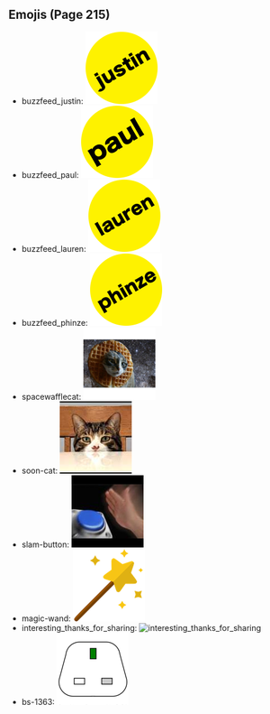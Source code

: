 
## Emojis (Page 215)

* buzzfeed_justin: ![buzzfeed_justin](output/buzzfeed_justin.png)
* buzzfeed_paul: ![buzzfeed_paul](output/buzzfeed_paul.png)
* buzzfeed_lauren: ![buzzfeed_lauren](output/buzzfeed_lauren.png)
* buzzfeed_phinze: ![buzzfeed_phinze](output/buzzfeed_phinze.png)
* spacewafflecat: ![spacewafflecat](output/spacewafflecat.png)
* soon-cat: ![soon-cat](output/soon-cat.jpg)
* slam-button: ![slam-button](output/slam-button.jpg)
* magic-wand: ![magic-wand](output/magic-wand.png)
* interesting_thanks_for_sharing: ![interesting_thanks_for_sharing](output/interesting_thanks_for_sharing)
* bs-1363: ![bs-1363](output/bs-1363.png)
